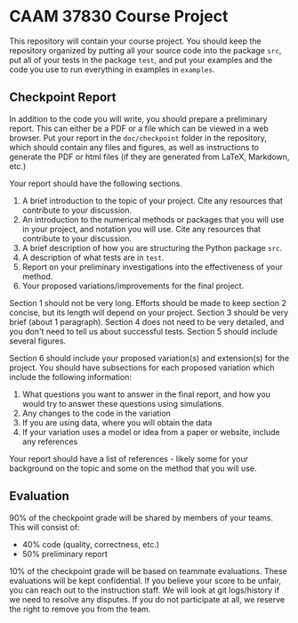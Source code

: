 # CAAM 37830 Course Project

This repository will contain your course project. You should keep the repository organized by putting all your source code into the package `src`, put all of your tests in the package `test`, and put your examples and the code you use to run everything in examples in `examples`.

 
## Checkpoint Report

In addition to the code you will write, you should prepare a preliminary report.  This can either be a PDF or a file which can be viewed in a web browser.  Put your report in the `doc/checkpoint` folder in the repository, which should contain any files and figures, as well as instructions to generate the PDF or html files (if they are generated from LaTeX, Markdown, etc.)

Your report should have the following sections.
1. A brief introduction to the topic of your project. Cite any resources that contribute to your discussion.
2. An introduction to the numerical methods or packages that you will use in your project, and notation you will use. Cite any resources that contribute to your discussion.
3. A brief description of how you are structuring the Python package `src`.
4. A description of what tests are in `test`.
5. Report on your preliminary investigations into the effectiveness of your method.
6. Your proposed variations/improvements for the final project.

Section 1 should not be very long. Efforts should be made to keep section 2 concise, but its length will depend on your project. Section 3 should be very brief (about 1 paragraph). Section 4 does not need to be very detailed, and you don't need to tell us about successful tests. Section 5 should include several figures.

Section 6 should include your proposed variation(s) and extension(s) for the project.  You should have subsections for each proposed variation which include the following information:
1. What questions you want to answer in the final report, and how you would try to answer these questions using simulations.
2. Any changes to the code in the variation
3. If you are using data, where you will obtain the data
4. If your variation uses a model or idea from a paper or website, include any references

Your report should have a list of references - likely some for your background on the topic and some on the method that you will use.

## Evaluation

90% of the checkpoint grade will be shared by members of your teams.  This will consist of:
* 40% code (quality, correctness, etc.)
* 50% preliminary report

10% of the checkpoint grade will be based on teammate evaluations.  These evaluations will be kept confidential.  If you believe your score to be unfair, you can reach out to the instruction staff.  We will look at git logs/history if we need to resolve any disputes.  If you do not participate at all, we reserve the right to remove you from the team.


